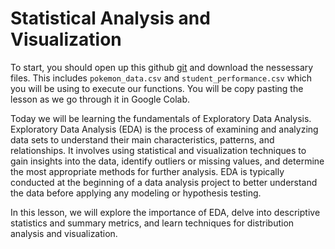 # Statistical Analysis and Visualization

To start, you should open up  this github [git](https://github.com/projectinnovatenewark/csx/tree/main/Submodules/DataScience/Lesson-2) and download the nessessary files. This includes `pokemon_data.csv` and `student_performance.csv` which you will be using to execute our functions. You will be copy pasting the lesson as we go through it in Google Colab.

Today we will be learning the fundamentals of Exploratory Data Analysis. Exploratory Data Analysis (EDA) is the process of examining and analyzing data sets to understand their main characteristics, patterns, and relationships. It involves using statistical and visualization techniques to gain insights into the data, identify outliers or missing values, and determine the most appropriate methods for further analysis. EDA is typically conducted at the beginning of a data analysis project to better understand the data before applying any modeling or hypothesis testing.

In this lesson, we will explore the importance of EDA, delve into descriptive statistics and summary metrics, and learn techniques for distribution analysis and visualization.